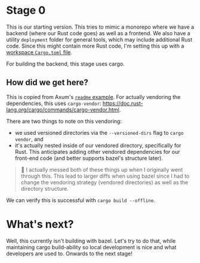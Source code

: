 # Stage 0

This is our starting version. This tries to mimic a monorepo where we have a backend
(where our Rust code goes) as well as a frontend. We also have a utility `deployment`
folder for general tools, which may include additional Rust code.
Since this might contain more Rust code, I'm setting this up with a [workspace `Cargo.toml` file](https://doc.rust-lang.org/book/ch14-03-cargo-workspaces.html).

For building the backend, this stage uses cargo.

## How did we get here?

This is copied from Axum's [`readme` example](https://github.com/tokio-rs/axum/tree/19fe93262fc14862f828b1db8b434fd8608a2a87/examples/readme).
For actually vendoring the dependencies, this uses `cargo-vendor`:
https://doc.rust-lang.org/cargo/commands/cargo-vendor.html.

There are two things to note on this vendoring:
- we used versioned directories via the `--versioned-dirs` flag to `cargo vendor`, and
- it's actually nested inside of our vendored directory, specifically for Rust.
This anticipates adding other vendored dependencies for our front-end code
(and better supports bazel's structure later).

> :facepalm: I actually messed both of these things up when I originally went through this.
> This lead to larger diffs when using bazel since I had to change the vendoring strategy
> (vendored directories)
> as well as the directory structure.

We can verify this is successful with `cargo build --offline`.

# What's next?

Well, this currently isn't building with bazel.
Let's try to do that, while maintaining cargo build-ability
so local development is nice and what developers are used to.
Onwards to the next stage!
